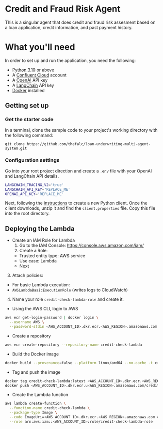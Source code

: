 # Credit and Fraud Risk Agent
This is a singular agent that does credit and fraud risk assesment based on a loan application, credit information, and past payment history.

# What you'll need
In order to set up and run the application, you need the following:

* [Python 3.10](https://www.python.org/downloads/) or above
* A [Confluent Cloud](https://www.confluent.io/) account
* A [OpenAI](https://openai.com/api/) API key
* A [LangChain](https://www.langchain.com/) API key
* [Docker](https://www.docker.com/) installed

## Getting set up

### Get the starter code
In a terminal, clone the sample code to your project's working directory with the following command:

```shell
git clone https://github.com/thefalc/loan-underwriting-multi-agent-system.git
```

### Configuration settings

Go into your root project direction and create a `.env` file with your OpenAI and LangChain API details.

```bash
LANGCHAIN_TRACING_V2='true'
LANGCHAIN_API_KEY='REPLACE_ME'
OPENAI_API_KEY='REPLACE_ME'
```

Next, following the [instructions](https://docs.confluent.io/cloud/current/client-apps/config-client.html) to create a new Python client. Once the client downloads, unzip it and find the `client.properties` file. Copy this file into the root directory.

## Deploying the Lambda

* Create an IAM Role for Lambda
  1. Go to the IAM Console: https://console.aws.amazon.com/iam/
  2. Create a Role:
    * Trusted entity type: AWS service
    * Use case: Lambda
    * Next

3. Attach policies:
* For basic Lambda execution:
* `AWSLambdaBasicExecutionRole` (writes logs to CloudWatch)

4. Name your role `credit-check-lambda-role` and create it.

* Using the AWS CLI, login to AWS

```bash
aws ecr get-login-password | docker login \
  --username AWS \
  --password-stdin <AWS_ACCOUNT_ID>.dkr.ecr.<AWS_REGION>.amazonaws.com
```

* Create a repository

```bash
aws ecr create-repository --repository-name credit-check-lambda
```

* Build the Docker image

```bash
docker build --provenance=false --platform linux/amd64 --no-cache -t credit-check-lambda . 
```

* Tag and push the image

```bash
docker tag credit-check-lambda:latest <AWS_ACCOUNT_ID>.dkr.ecr.<AWS_REGION>.amazonaws.com/credit-check-lambda:latest
docker push <AWS_ACCOUNT_ID>.dkr.ecr.u<AWS_REGION>.amazonaws.com/credit-check-lambda:latest
```

* Create the Lambda function

```bash
aws lambda create-function \
  --function-name credit-check-lambda \
  --package-type Image \
  --code ImageUri=<AWS_ACCOUNT_ID>.dkr.ecr.<AWS_REGION>.amazonaws.com credit-check-lambda:latest \
  --role arn:aws:iam::<AWS_ACCOUNT_ID>:role/credit-check-lambda-role
```
